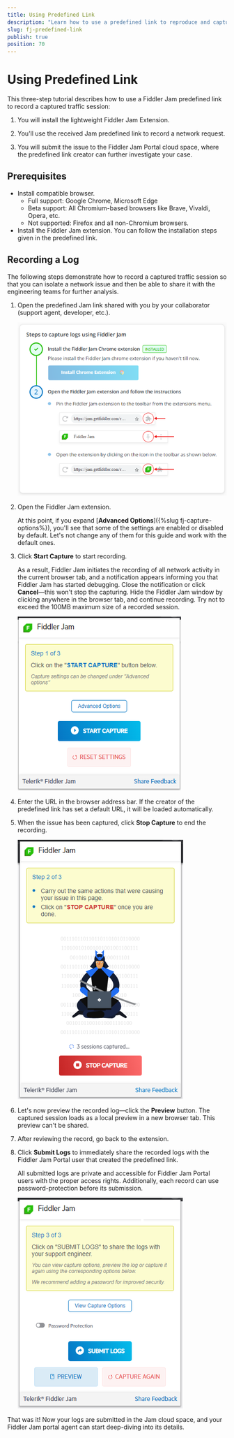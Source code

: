 ```yaml
---
title: Using Predefined Link
description: "Learn how to use a predefined link to reproduce and capture logs with the Fiddler Jam extension easily."
slug: fj-predefined-link
publish: true
position: 70
---
```


# Using Predefined Link

This three-step tutorial describes how to use a Fiddler Jam predefined link to record a captured traffic session:

1. You will install the lightweight Fiddler Jam Extension.

1. You'll use the received Jam predefined link to record a network request.

1. You will submit the issue to the Fiddler Jam Portal cloud space, where the predefined link creator can further investigate your case.  


## Prerequisites

* Install compatible browser.
    - Full support: Google Chrome, Microsoft Edge
    - Beta support: All Chromium-based browsers like Brave, Vivaldi, Opera, etc.
    - Not supported: Firefox and all non-Chromium browsers.
* Install the Fiddler Jam extension. You can follow the installation steps given in the predefined link.


## Recording a Log

The following steps demonstrate how to record a captured traffic session so that you can isolate a network issue and then be able to share it with the engineering teams for further analysis.  

1. Open the predefined Jam link shared with you by your collaborator (support agent, developer, etc.).

    ![predefined link initial screen](../images/ext/prerecorded/prerecorded-000.png)


1. Open the Fiddler Jam extension.

    At this point, if you expand [**Advanced Options**]({%slug fj-capture-options%}), you'll see that some of the settings are enabled or disabled by default. Let's not change any of them for this guide and work with the default ones.

1. Click **Start Capture** to start recording.

    As a result, Fiddler Jam initiates the recording of all network activity in the current browser tab, and a notification appears informing you that Fiddler Jam has started debugging. Close the notification or click **Cancel**&mdash;this won't stop the capturing. Hide the Fiddler Jam window by clicking anywhere in the browser tab, and continue recording. Try not to exceed the 100MB maximum size of a recorded session.

    ![Start capture](../images/ext/prerecorded/prerecorded-001.png)

1. Enter the URL in the browser address bar. If the creator of the predefined link has set a default URL, it will be loaded automatically.

1. When the issue has been captured, click **Stop Capture** to end the recording.

    ![Stop capture](../images/ext/prerecorded/prerecorded-002.png)

1. Let's now preview the recorded log&mdash;click the **Preview** button. The captured session loads as a local preview in a new browser tab. This preview can't be shared.

1. After reviewing the record, go back to the extension.

1. Click **Submit Logs** to immediately share the recorded logs with the Fiddler Jam Portal user that created the predefined link.

    All submitted logs are private and accessible for Fiddler Jam Portal users with the proper access rights. Additionally, each record can use password-protection before its submission.

    ![Suubmit logs](../images/ext/prerecorded/prerecorded-003.png)

That was it! Now your logs are submitted in the Jam cloud space, and your Fiddler Jam portal agent can start deep-diving into its details.